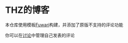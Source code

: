 # THZ的博客
本仓库使用模板[Fuwari](https://github.com/saicaca/fuwari)构建，并添加了原版不支持的评论功能

你可以在[讨论](https://github.com/saicaca/fuwari/discussions/categories/announcements)中管理自己发表的评论